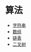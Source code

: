 # 算法

* [字符串](/算法/字符串/README.md)
* [数组](/算法/数组/README.md)
* [链表](/算法/链表/README.md)
* [二叉树](/算法/二叉树/README.md)



